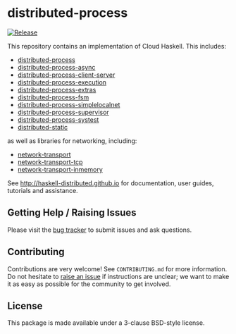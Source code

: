 # distributed-process
[![Release](https://img.shields.io/hackage/v/distributed-process.svg)](https://hackage.haskell.org/package/distributed-process)

This repository contains an implementation of Cloud Haskell. This includes:

* [distributed-process](https://github.com/haskell-distributed/distributed-process/tree/master/packages/distributed-process)
* [distributed-process-async](https://github.com/haskell-distributed/distributed-process/tree/master/packages/distributed-process-async)
* [distributed-process-client-server](https://github.com/haskell-distributed/distributed-process/tree/master/packages/distributed-process-client-server)
* [distributed-process-execution](https://github.com/haskell-distributed/distributed-process/tree/master/packages/distributed-process-execution)
* [distributed-process-extras](https://github.com/haskell-distributed/distributed-process/tree/master/packages/distributed-process-extras)
* [distributed-process-fsm](https://github.com/haskell-distributed/distributed-process/tree/master/packages/distributed-process-fsm)
* [distributed-process-simplelocalnet](https://github.com/haskell-distributed/distributed-process/tree/master/packages/distributed-process-simplelocalnet)
* [distributed-process-supervisor](https://github.com/haskell-distributed/distributed-process/tree/master/packages/distributed-process-supervisor)
* [distributed-process-systest](https://github.com/haskell-distributed/distributed-process/tree/master/packages/distributed-process-systest)
* [distributed-static](https://github.com/haskell-distributed/distributed-process/tree/master/packages/distributed-static)

as well as libraries for networking, including:

* [network-transport](https://github.com/haskell-distributed/distributed-process/tree/master/packages/network-transport)
* [network-transport-tcp](https://github.com/haskell-distributed/distributed-process/tree/master/packages/network-transport-tcp)
* [network-transport-inmemory](https://github.com/haskell-distributed/distributed-process/tree/master/packages/network-transport-inmemory)

See http://haskell-distributed.github.io for documentation, user guides, tutorials and assistance.

## Getting Help / Raising Issues

Please visit the [bug tracker](https://github.com/haskell-distributed/distributed-process/issues) to submit issues and ask questions.

## Contributing

Contributions are very welcome! See `CONTRIBUTING.md` for more information.
Do not hesitate to [raise an issue]((https://github.com/haskell-distributed/distributed-process/issues)) if instructions are unclear; we want to make it as easy as possible for the community to get involved.

## License

This package is made available under a 3-clause BSD-style license.
